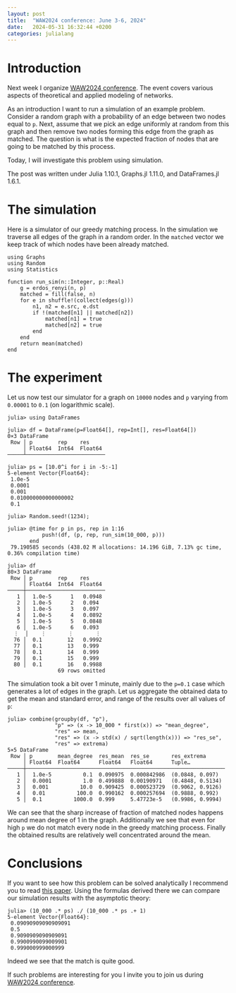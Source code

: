 ```yaml
---
layout: post
title:  "WAW2024 conference: June 3-6, 2024"
date:   2024-05-31 16:32:44 +0200
categories: julialang
---
```


# Introduction

Next week I organize [WAW2024 conference][waw2024]. The event covers various aspects of theoretical and applied modeling of networks.

As an introduction I want to run a simulation of an example problem. Consider a random graph with a probability of an edge between two nodes equal to `p`. Next, assume that we pick an edge uniformly at random from this graph and then remove two nodes forming this edge from the graph as matched. The question is what is the expected fraction of nodes that are going to be matched by this process.

Today, I will investigate this problem using simulation.

The post was written under Julia 1.10.1, Graphs.jl 1.11.0, and DataFrames.jl 1.6.1.

# The simulation

Here is a simulator of our greedy matching process. In the simulation we traverse all edges of the graph in a random order.
In the `matched` vector we keep track of which nodes have been already matched.

```
using Graphs
using Random
using Statistics

function run_sim(n::Integer, p::Real)
    g = erdos_renyi(n, p)
    matched = fill(false, n)
    for e in shuffle!(collect(edges(g)))
        n1, n2 = e.src, e.dst
        if !(matched[n1] || matched[n2])
            matched[n1] = true
            matched[n2] = true
        end
    end
    return mean(matched)
end
```

# The experiment

Let us now test our simulator for a graph on `10000` nodes and `p` varying from `0.00001` to `0.1` (on logarithmic scale).

```
julia> using DataFrames

julia> df = DataFrame(p=Float64[], rep=Int[], res=Float64[])
0×3 DataFrame
 Row │ p        rep    res
     │ Float64  Int64  Float64
─────┴─────────────────────────

julia> ps = [10.0^i for i in -5:-1]
5-element Vector{Float64}:
 1.0e-5
 0.0001
 0.001
 0.010000000000000002
 0.1

julia> Random.seed!(1234);

julia> @time for p in ps, rep in 1:16
           push!(df, (p, rep, run_sim(10_000, p)))
       end
 79.190585 seconds (438.02 M allocations: 14.196 GiB, 7.13% gc time, 0.36% compilation time)

julia> df
80×3 DataFrame
 Row │ p        rep    res
     │ Float64  Int64  Float64
─────┼─────────────────────────
   1 │  1.0e-5      1   0.0948
   2 │  1.0e-5      2   0.094
   3 │  1.0e-5      3   0.097
   4 │  1.0e-5      4   0.0892
   5 │  1.0e-5      5   0.0848
   6 │  1.0e-5      6   0.093
  ⋮  │    ⋮       ⋮       ⋮
  76 │  0.1        12   0.9992
  77 │  0.1        13   0.999
  78 │  0.1        14   0.999
  79 │  0.1        15   0.999
  80 │  0.1        16   0.9988
                69 rows omitted
```

The simulation took a bit over 1 minute, mainly due to the `p=0.1` case which generates a lot of edges in the graph.
Let us aggregate the obtained data to get the mean and standard error, and range of the results over all values of `p`:

```
julia> combine(groupby(df, "p"),
               "p" => (x -> 10_000 * first(x)) => "mean_degree",
               "res" => mean,
               "res" => (x -> std(x) / sqrt(length(x))) => "res_se",
               "res" => extrema)
5×5 DataFrame
 Row │ p        mean_degree  res_mean  res_se       res_extrema
     │ Float64  Float64      Float64   Float64      Tuple…
─────┼───────────────────────────────────────────────────────────────
   1 │  1.0e-5          0.1  0.090975  0.000842986  (0.0848, 0.097)
   2 │  0.0001          1.0  0.499888  0.00190971   (0.4848, 0.5134)
   3 │  0.001          10.0  0.909425  0.000523729  (0.9062, 0.9126)
   4 │  0.01          100.0  0.990162  0.000257694  (0.9888, 0.992)
   5 │  0.1          1000.0  0.999     5.47723e-5   (0.9986, 0.9994)
```

We can see that the sharp increase of fraction of matched nodes happens around mean degree of 1 in the graph.
Additionally we see that even for high `p` we do not match every node in the greedy matching process.
Finally the obtained results are relatively well concentrated around the mean.

# Conclusions

If you want to see how this problem can be solved analytically I recommend you to read [this paper][pe].
Using the formulas derived there we can compare our simulation results with the asymptotic theory:

```
julia> (10_000 .* ps) ./ (10_000 .* ps .+ 1)
5-element Vector{Float64}:
 0.09090909090909091
 0.5
 0.9090909090909091
 0.9900990099009901
 0.999000999000999
```

Indeed we see that the match is quite good.

If such problems are interesting for you I invite you to join us during [WAW2024 conference][waw2024].

[waw2024]: https://math.torontomu.ca/waw2024/
[pe]: https://projecteuclid.org/journals/annals-of-applied-probability/volume-3/issue-2/The-Average-Performance-of-the-Greedy-Matching-Algorithm/10.1214/aoap/1177005436.full
